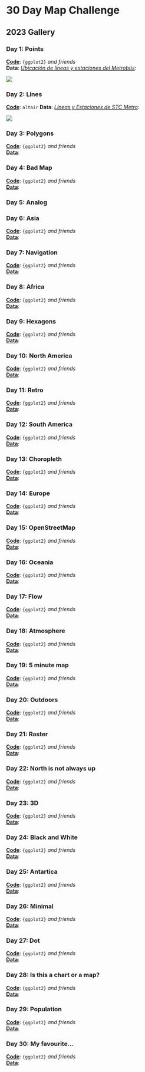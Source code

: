 # 30 Day Map Challenge

## 2023 Gallery

### Day 1: Points

[**Code**](https://github.com/isaacarroyov/30daymapchallenge/blob/main/scripts/2023_30daymapchallenge_day01_points.R): `{ggplot2}` _and friends_  
**Data**: [_Ubicación de líneas y estaciones del Metrobús_](https://datos.cdmx.gob.mx/dataset/geolocalizacion-metrobus): 

![](https://raw.githubusercontent.com/isaacarroyov/30daymapchallenge/main/maps/2023_30daymapchallenge_day01_points.png)

### Day 2: Lines

[**Code**](https://github.com/isaacarroyov/30daymapchallenge/blob/main/scripts/2023_30daymapchallenge_day02_lines.qmd): `altair`
**Data**: [_Líneas y Estaciones de STC Metro_](https://datos.cdmx.gob.mx/dataset/lineas-y-estaciones-del-metro/resource/288b10dd-4f21-4338-b1ed-239487820512): 

![](https://raw.githubusercontent.com/isaacarroyov/30daymapchallenge/main/maps/2023_30daymapchallenge_day02_lines.jpg)

### Day 3: Polygons

[**Code**](): `{ggplot2}` _and friends_  
[**Data**](): 


### Day 4: Bad Map

[**Code**](): `{ggplot2}` _and friends_  
[**Data**](): 


### Day 5: Analog


### Day 6: Asia

[**Code**](): `{ggplot2}` _and friends_  
[**Data**](): 

### Day 7: Navigation

[**Code**](): `{ggplot2}` _and friends_  
[**Data**](): 

### Day 8: Africa

[**Code**](): `{ggplot2}` _and friends_  
[**Data**](): 

### Day 9: Hexagons

[**Code**](): `{ggplot2}` _and friends_  
[**Data**](): 

### Day 10: North America

[**Code**](): `{ggplot2}` _and friends_  
[**Data**](): 

### Day 11: Retro

[**Code**](): `{ggplot2}` _and friends_  
[**Data**](): 

### Day 12: South America

[**Code**](): `{ggplot2}` _and friends_  
[**Data**](): 

### Day 13: Choropleth

[**Code**](): `{ggplot2}` _and friends_  
[**Data**](): 

### Day 14: Europe

[**Code**](): `{ggplot2}` _and friends_  
[**Data**](): 

### Day 15: OpenStreetMap

[**Code**](): `{ggplot2}` _and friends_  
[**Data**](): 

### Day 16: Oceania

[**Code**](): `{ggplot2}` _and friends_  
[**Data**](): 

### Day 17: Flow

[**Code**](): `{ggplot2}` _and friends_  
[**Data**](): 

### Day 18: Atmosphere

[**Code**](): `{ggplot2}` _and friends_  
[**Data**](): 

### Day 19: 5 minute map

[**Code**](): `{ggplot2}` _and friends_  
[**Data**](): 

### Day 20: Outdoors

[**Code**](): `{ggplot2}` _and friends_  
[**Data**](): 

### Day 21: Raster

[**Code**](): `{ggplot2}` _and friends_  
[**Data**](): 

### Day 22: North is not always up

[**Code**](): `{ggplot2}` _and friends_  
[**Data**](): 

### Day 23: 3D

[**Code**](): `{ggplot2}` _and friends_  
[**Data**](): 

### Day 24: Black and White

[**Code**](): `{ggplot2}` _and friends_  
[**Data**](): 

### Day 25: Antartica

[**Code**](): `{ggplot2}` _and friends_  
[**Data**](): 

### Day 26: Minimal

[**Code**](): `{ggplot2}` _and friends_  
[**Data**](): 

### Day 27: Dot

[**Code**](): `{ggplot2}` _and friends_  
[**Data**](): 

### Day 28: Is this a chart or a map?

[**Code**](): `{ggplot2}` _and friends_  
[**Data**](): 

### Day 29: Population

[**Code**](): `{ggplot2}` _and friends_  
[**Data**](): 

### Day 30: My favourite...

[**Code**](): `{ggplot2}` _and friends_  
[**Data**](): 